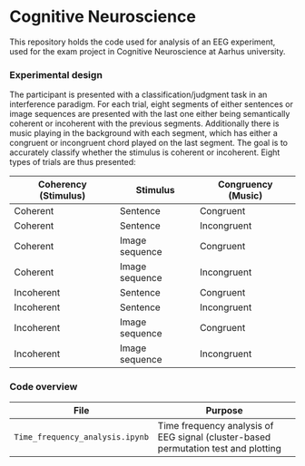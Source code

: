 # Cognitive Neuroscience

This repository holds the code used for analysis of an EEG experiment, used for the exam project in Cognitive Neuroscience at Aarhus university.

### Experimental design
The participant is presented with a classification/judgment task in an interference paradigm. For each trial, eight segments of either sentences or image sequences are presented with the last one either being semantically coherent or incoherent with the previous segments. Additionally there is music playing in the background with each segment, which has either a congruent or incongruent chord played on the last segment. The goal is to accurately classify whether the stimulus is coherent or incoherent. Eight types of trials are thus presented:

| Coherency (Stimulus) | Stimulus       | Congruency (Music) |
|----------------------|----------------|---------------------|
| Coherent             | Sentence       | Congruent           |
| Coherent             | Sentence       | Incongruent         |
| Coherent             | Image sequence | Congruent           |
| Coherent             | Image sequence | Incongruent         |
| Incoherent           | Sentence       | Congruent           |
| Incoherent           | Sentence       | Incongruent         |
| Incoherent           | Image sequence | Congruent           |
| Incoherent           | Image sequence | Incongruent         |

### Code overview
| File                               | Purpose                                                           |
| ---------------------------------- | ------------------------------------------------------------------|
| `Time_frequency_analysis.ipynb`                        | Time frequency analysis of EEG signal (cluster-based permutation test and plotting            |
